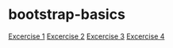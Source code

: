 # bootstrap-basics
[Excercise 1](https://patricklibert.github.io/bootstrap-basics/excercise-1.html)
[Excercise 2](https://patricklibert.github.io/bootstrap-basics/excercise-2.html)
[Excercise 3](https://patricklibert.github.io/bootstrap-basics/excercise-4.html)
[Excercise 4](https://patricklibert.github.io/bootstrap-basics/excercise-4.html)


